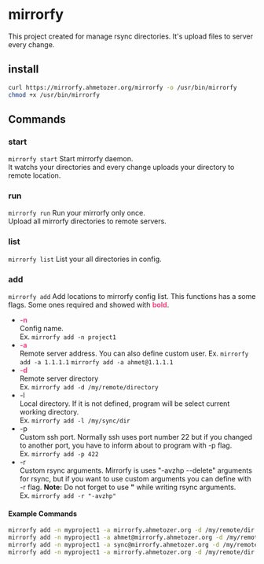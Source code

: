 # mirrorfy

This project created for manage rsync directories.
It's upload files to server every change.

## install
```Bash
curl https://mirrorfy.ahmetozer.org/mirrorfy -o /usr/bin/mirrorfy
chmod +x /usr/bin/mirrorfy
```

## Commands

### start
`mirrorfy start`
  Start mirrorfy daemon.  
  It watchs your directories and every change uploads your directory to remote
  location.

### run
`mirrorfy run`
  Run your mirrorfy only once.  
  Upload all mirrorfy directories to remote servers.

### list
`mirrorfy list`
  List your all directories in config.

### add
`mirrorfy add`
  Add locations to mirrorfy config list.
  This functions has a some flags. Some ones required and showed with **<span style="color:#FC427B">bold<span/>**.
- **<span style="color:#FC427B">-n<span/>**  
Config name.  
Ex. `mirrorfy add -n project1`
- **<span style="color:#FC427B">-a<span/>**  
Remote server address. You can also define custom user.
Ex. `mirrorfy add -a 1.1.1.1` `mirrorfy add -a ahmet@1.1.1.1`
- **<span style="color:#FC427B">-d<span/>**  
Remote server directory  
Ex. `mirrorfy add -d /my/remote/directory`
- -l  
Local directory.
If it is not defined, program will be select current working directory.  
Ex. `mirrorfy add -l /my/sync/dir`
- -p  
Custom ssh port.
Normally ssh uses port number 22 but if you changed to another port, you have to inform about to program with -p flag.  
Ex. `mirrorfy add -p 422`
- -r   
Custom rsync arguments.
Mirrorfy  is uses "-avzhp --delete" arguments for rsync, but if you want to use custom arguments you can define with -r flag. **Note:** Do not forget to use **"** while writing rsync arguments.  
Ex. `mirrorfy add -r "-avzhp"`

#### **Example Commands**
```bash
mirrorfy add -n myproject1 -a mirrorfy.ahmetozer.org -d /my/remote/dir
mirrorfy add -n myproject1 -a ahmet@mirrorfy.ahmetozer.org -d /my/remote/dir -p 68
mirrorfy add -n myproject1 -a sync@mirrorfy.ahmetozer.org -d /my/remote/dir -l /my/local/dir/
mirrorfy add -n myproject1 -a mirrorfy.ahmetozer.org -d /my/remote/dir -p 99 -l /my/local/directory/
```
